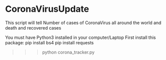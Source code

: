 # CoronaVirusUpdate
This script will tell  Number of cases of CoronaVirus all around the world and death and recovered cases

You must have Python3 installed in your computer/Laptop
First install this package:
  pip install bs4
  pip install requests
>>> python corona_tracker.py
